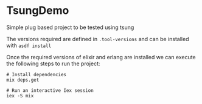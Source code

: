 # TsungDemo

Simple plug based project to be tested using tsung

The versions required are defined in `.tool-versions` and can be installed with `asdf install`

Once the required versions of elixir and erlang are installed we can execute the following steps to run the project:

```shell
# Install dependencies
mix deps.get

# Run an interactive Iex session
iex -S mix
```
